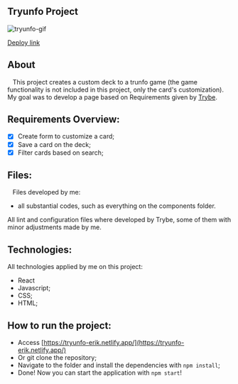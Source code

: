 ## Tryunfo Project
![tryunfo-gif](tryunfo-trybe.gif)

[Deploy link](https://tryunfo-erik.netlify.app/)

## About
&nbsp;&nbsp; This project creates a custom deck to a trunfo game (the game functionality is not included in this project, only the card's customization). My goal was to develop a page based on Requirements given by [Trybe](https://www.betrybe.com/).
	
## Requirements Overview:
- [x] Create form to customize a card;
- [x] Save a card on the deck;
- [x] Filter cards based on search;

## Files:
&nbsp;&nbsp; Files developed by me:
- all substantial codes, such as everything on the components folder.

All lint and configuration files where developed by Trybe, some of them with minor adjustments made by me.


## Technologies:
All technologies applied by me on this project:
- React
- Javascript;
- CSS;
- HTML;

## How to run the project:
- Access [https://tryunfo-erik.netlify.app/](https://tryunfo-erik.netlify.app/)
- Or git clone the repository;
- Navigate to the folder and install the dependencies with `npm install`;
- Done! Now you can start the application with `npm start`!
